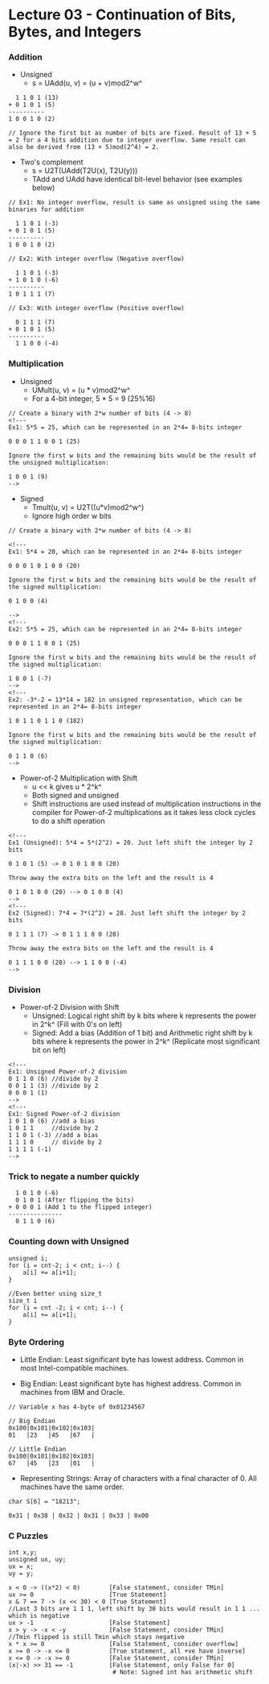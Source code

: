 # Lecture 03 - Continuation of Bits, Bytes, and Integers

### Addition
- Unsigned
    -  s = UAdd(u, v) = (u + v)mod2^w^
```
  1 1 0 1 (13)
+ 0 1 0 1 (5)
----------
1 0 0 1 0 (2)

// Ignore the first bit as number of bits are fixed. Result of 13 + 5 = 2 for a 4 bits addition due to integer overflow. Same result can also be derived from (13 + 5)mod(2^4) = 2.
```
- Two's complement
    - s = U2T(UAdd(T2U(x), T2U(y)))
    - TAdd and UAdd have identical bit-level behavior (see examples below)
```
// Ex1: No integer overflow, result is same as unsigned using the same binaries for addition

  1 1 0 1 (-3)
+ 0 1 0 1 (5)
----------
1 0 0 1 0 (2)

// Ex2: With integer overflow (Negative overflow)

  1 1 0 1 (-3)
+ 1 0 1 0 (-6)
----------
1 0 1 1 1 (7)

// Ex3: With integer overflow (Positive overflow)

  0 1 1 1 (7)
+ 0 1 0 1 (5)
----------
  1 1 0 0 (-4)
```

### Multiplication
- Unsigned
    - UMult(u, v) = (u * v)mod2^w^
    - For a 4-bit integer, 5 * 5 = 9 (25%16)
```
// Create a binary with 2*w number of bits (4 -> 8)
<!---
Ex1: 5*5 = 25, which can be represented in an 2*4= 8-bits integer

0 0 0 1 1 0 0 1 (25)

Ignore the first w bits and the remaining bits would be the result of the unsigned multiplication:

1 0 0 1 (9)
-->
```
- Signed
    - Tmult(u, v) = U2T((u*v)mod2^w^)
    - Ignore high order w bits
```
// Create a binary with 2*w number of bits (4 -> 8)

<!---
Ex1: 5*4 = 20, which can be represented in an 2*4= 8-bits integer

0 0 0 1 0 1 0 0 (20)

Ignore the first w bits and the remaining bits would be the result of the signed multiplication:

0 1 0 0 (4)

-->
<!---
Ex2: 5*5 = 25, which can be represented in an 2*4= 8-bits integer

0 0 0 1 1 0 0 1 (25)

Ignore the first w bits and the remaining bits would be the result of the signed multiplication:

1 0 0 1 (-7)
-->
<!---
Ex2: -3*-2 = 13*14 = 182 in unsigned representation, which can be represented in an 2*4= 8-bits integer

1 0 1 1 0 1 1 0 (182)

Ignore the first w bits and the remaining bits would be the result of the signed multiplication:

0 1 1 0 (6)
-->
```

- Power-of-2 Multiplication with Shift
    - u << k gives u * 2^k^
    - Both signed and unsigned
    - Shift instructions are used instead of multiplication instructions in the compiler for Power-of-2 multiplications as it takes less clock cycles to do a shift operation
```
<!---
Ex1 (Unsigned): 5*4 = 5*(2^2) = 20. Just left shift the integer by 2 bits

0 1 0 1 (5) -> 0 1 0 1 0 0 (20)

Throw away the extra bits on the left and the result is 4

0 1 0 1 0 0 (20) --> 0 1 0 0 (4)
-->
<!---
Ex2 (Signed): 7*4 = 7*(2^2) = 28. Just left shift the integer by 2 bits

0 1 1 1 (7) -> 0 1 1 1 0 0 (28)

Throw away the extra bits on the left and the result is 4

0 1 1 1 0 0 (28) --> 1 1 0 0 (-4)
-->
```

### Division

- Power-of-2 Division with Shift
    - Unsigned: Logical right shift by k bits where k represents the power in 2^k^ (Fill with 0's on left)
    - Signed: Add a bias (Addition of 1 bit) and Arithmetic right shift by k bits where k represents the power in 2^k^ (Replicate most significant bit on left)
```
<!---
Ex1: Unsigned Power-of-2 division
0 1 1 0 (6) //divide by 2
0 0 1 1 (3) //divide by 2
0 0 0 1 (1)
-->
<!---
Ex1: Signed Power-of-2 division
1 0 1 0 (6) //add a bias
1 0 1 1     //divide by 2
1 1 0 1 (-3) //add a bias
1 1 1 0     // divide by 2
1 1 1 1 (-1)
-->
```

### Trick to negate a number quickly
```
  1 0 1 0 (-6)
  0 1 0 1 (After flipping the bits)
+ 0 0 0 1 (Add 1 to the flipped integer)
---------------
  0 1 1 0 (6)
```

### Counting down with Unsigned
```
unsigned i;
for (i = cnt-2; i < cnt; i--) {
    a[i] += a[i+1];
}

//Even better using size_t
size_t i
for (i = cnt -2; i < cnt; i--) {
    a[i] += a[i+1];
}
```

### Byte Ordering
- Little Endian: Least significant byte has lowest address. Common in most Intel-compatible machines.

- Big Endian: Least significant byte has highest address. Common in machines from IBM and Oracle.

```
// Variable x has 4-byte of 0x01234567

// Big Endian
0x100|0x101|0x102|0x103|
01   |23   |45   |67   |

// Little Endian
0x100|0x101|0x102|0x103|
67   |45   |23   |01   |
```
- Representing Strings: Array of characters with a final character of 0. All machines have the same order.
```
char S[6] = "18213";

0x31 | 0x38 | 0x32 | 0x31 | 0x33 | 0x00
```

### C Puzzles
```
int x,y;
unsigned ux, uy;
ux = x;
uy = y;

x < 0 -> ((x*2) < 0)        [False statement, consider TMin]
ux >= 0                     [True Statement]
x & 7 == 7 -> (x << 30) < 0 [True Statement]
//Last 3 bits are 1 1 1, left shift by 30 bits would result in 1 1 ... which is negative
ux > -1                     [False Statement]
x > y -> -x < -y            [False Statement, consider TMin]
//Tmin flipped is still Tmin which stays negative
x * x >= 0                  [False Statement, consider overflow]
x >= 0 -> -x <= 0           [True statement, all +ve have inverse]
x <= 0 -> -x >= 0           [False Statement, consider TMin]
(x|-x) >> 31 == -1          [False Statement, only False for 0]
                             # Note: Signed int has arithmetic shift
```